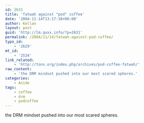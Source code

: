 ```yaml
---
id: 2631
title: 'fatwah against "pod" coffee'
date: '2004-11-14T13:17:38+00:00'
author: Kellan
layout: post
guid: 'http://lm.quxx.info/?p=2631'
permalink: /2004/11/14/fatwah-against-pod-coffee/
typo_id:
    - '2629'
mt_id:
    - '2534'
link_related:
    - 'http://tonx.org/index.php/archives/pod-coffee-fatwah/'
raw_content:
    - 'the DRM mindset pushed into our most scared spheres.'
categories:
    - Aside
tags:
    - coffee
    - drm
    - podcoffee
---
```


the DRM mindset pushed into our most scared spheres.